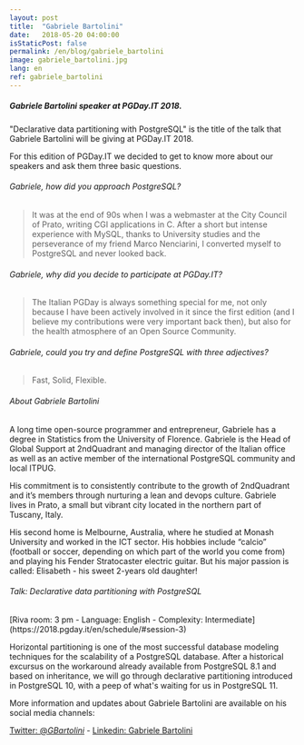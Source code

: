 ```yaml
---
layout: post
title:  "Gabriele Bartolini"
date:   2018-05-20 04:00:00
isStaticPost: false
permalink: /en/blog/gabriele_bartolini
image: gabriele_bartolini.jpg
lang: en
ref: gabriele_bartolini
---
```


<h5>Gabriele Bartolini speaker at PGDay.IT 2018.</h5>

"Declarative data partitioning with PostgreSQL" is the title of the
talk that Gabriele Bartolini will be giving at PGDay.IT 2018.

For this edition of PGDay.IT we decided to get to know more about our speakers and ask them three basic questions.

<h6>Gabriele, how did you approach PostgreSQL?</h6>

> It was at the end of 90s when I was a webmaster at the City Council of Prato,
> writing CGI applications in C. After a short but intense experience with
> MySQL, thanks to University studies and the perseverance of my friend Marco
> Nenciarini, I converted myself to PostgreSQL and never looked back.

<h6>Gabriele, why did you decide to participate at PGDay.IT?</h6>

> The Italian PGDay is always something special for me, not only because I have
> been actively involved in it since the first edition (and I believe my
> contributions were very important back then), but also for the
> health atmosphere of an Open Source Community.

<h6>Gabriele, could you try and define PostgreSQL with three adjectives?</h6>

> Fast, Solid, Flexible.

<h6>About Gabriele Bartolini</h6>

A long time open-source programmer and entrepreneur, Gabriele has a degree in Statistics from the University of Florence. Gabriele is the Head of Global Support at 2ndQuadrant and managing director of the Italian office as well as an active member of the international PostgreSQL community and local ITPUG.

His commitment is to consistently contribute to the growth of 2ndQuadrant and it’s members through nurturing a lean and devops culture. Gabriele lives in Prato, a small but vibrant city located in the northern part of Tuscany, Italy.

His second home is Melbourne, Australia, where he studied at Monash University and worked in the ICT sector. His hobbies include “calcio” (football or soccer, depending on which part of the world you come from) and playing his Fender Stratocaster electric guitar. But his major passion is called: Elisabeth - his sweet 2-years old daughter!

<h6>Talk: Declarative data partitioning with PostgreSQL</h6>
[Riva room: 3 pm - Language: English - Complexity: Intermediate](https://2018.pgday.it/en/schedule/#session-3)

Horizontal partitioning is one of the most successful database modeling techniques for the scalability of a PostgreSQL database. After a historical excursus on the workaround already available from PostgreSQL 8.1 and based on inheritance, we will go through declarative partitioning introduced in PostgreSQL 10, with a peep of what's waiting for us in PostgreSQL 11.

More information and updates about Gabriele Bartolini are available on his social media channels:

[Twitter: @_GBartolini_](https://twitter.com/_GBartolini_)  -  [Linkedin: Gabriele Bartolini](https://www.linkedin.com/in/gbartolini/)

